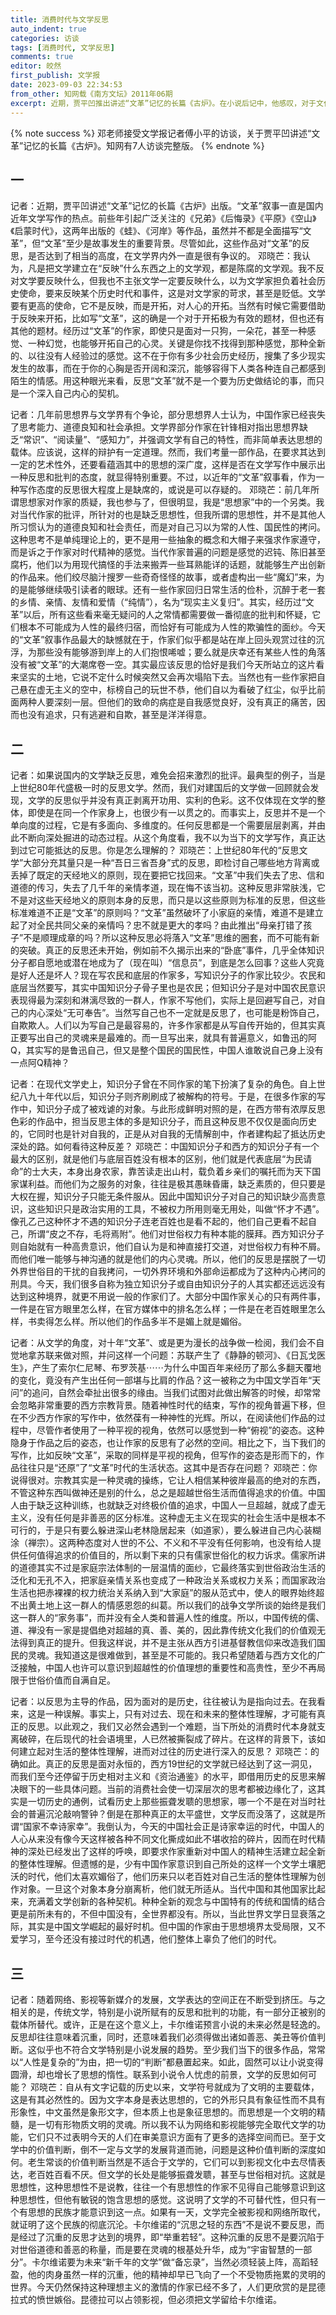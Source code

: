 ```yaml
---
title: 消费时代与文学反思
auto_indent: true
categories: 访谈
tags: [消费时代, 文学反思]
comments: true
editor: 皎然
first_publish: 文学报
date: 2023-09-03 22:34:53
from_other: 知网载《南方文坛》2011年06期
excerpt: 近期，贾平凹推出讲述“文革”记忆的长篇《古炉》。在小说后记中，他感叹，对于文化大革命，已经是很久的时间没人提及了，或许这40多年，时间在消磨着一切，可影视没完没了地戏说着清代、明代、唐汉秦的故事，“文革”怎么就无人感兴趣呢？他的这一质问，再次把暂被搁浅的“文革”叙事推入读者视野：对“文革”的理解，是否达到了相应的水准？既有的文学反思是否存在误区？在当今消费时代，文学反思如何可能？围绕这些问题，特邀德国汉学家顾彬，旅居匈牙利作家、翻译家余泽民等国内外知名专家、学者展开直接而尖锐的对话。
---
```

{% note success %}
邓老师接受文学报记者傅小平的访谈，关于贾平凹讲述“文革”记忆的长篇《古炉》。知网有7人访谈完整版。
{% endnote %}
## 一
记者：近期，贾平凹讲述“文革”记忆的长篇《古炉》出版。“文革”叙事一直是国内近年文学写作的热点。前些年引起广泛关注的《兄弟》《后悔录》《平原》《空山》《启蒙时代》，这两年出版的《蛙》、《河岸》等作品，虽然并不都是全面描写“文革”，但“文革”至少是故事发生的重要背景。尽管如此，这些作品对“文革”的反思，是否达到了相当的高度，在文学界内外一直是很有争议的。
邓晓芒：我认为，凡是把文学建立在“反映”什么东西之上的文学观，都是陈腐的文学观。我不反对文学要反映什么，但我也不主张文学一定要反映什么，以为文学家担负着社会历史使命，要来反映某个历史时代和事件，这是对文学家的苛求，甚至是贬低。文学要有更高的使命，它不是反映，而是开拓，对人心的开拓。当然有时候它需要借助于反映来开拓，比如写“文革”，这的确是一个对于开拓极为有效的题材，但也还有其他的题材。经历过“文革”的作家，即使只是面对一只狗，一朵花，甚至一种感觉、一种幻觉，也能够开拓自己的心灵。关键是你找不找得到那种感觉，那种全新的、以往没有人经验过的感觉。这不在于你有多少社会历史经历，搜集了多少现实发生的故事，而在于你的心胸是否开阔和深沉，能够容得下人类各种连自己都感到陌生的情感。用这种眼光来看，反思“文革”就不是一个要为历史做结论的事，而只是一个深入自己内心的契机。

记者：几年前思想界与文学界有个争论，部分思想界人士认为，中国作家已经丧失了思考能力、道德良知和社会承担。文学界部分作家在针锋相对指出思想界缺乏“常识”、“阅读量”、“感知力”，并强调文学有自己的特性，而非简单表达思想的载体。应该说，这样的辩护有一定道理。然而，我们考量一部作品，在要求其达到一定的艺术性外，还要看蕴涵其中的思想的深广度，这样是否在文学写作中展示出一种反思和批判的态度，就显得特别重要。不过，以近年的“文革”叙事看，作为一种写作态度的反思很大程度上是缺席的，或说是可以存疑的。
邓晓芒：前几年所谓思想家对作家的质疑，我也参与了，但很明显，我是“思想家”中的一个另类。我对当代作家的批评，所针对的也是缺乏思想性，但我所谓的思想性，并不是其他人所习惯认为的道德良知和社会责任，而是对自己习以为常的人性、国民性的拷问。这种思考不是单纯理论上的，更不是用一些抽象的概念和大帽子来强求作家遵守，而是诉之于作家对时代精神的感觉。当代作家普遍的问题是感觉的迟钝、陈旧甚至腐朽，他们以为用现代搞怪的手法来搬弄一些耳熟能详的话题，就能够生产出创新的作品来。他们绞尽脑汁搜罗一些奇奇怪怪的故事，或者虚构出一些“魔幻”来，为的是能够继续吸引读者的眼球。还有一些作家回归日常生活的俭朴，沉醉于老一套的乡情、亲情、友情和爱情（“纯情”），名为“现实主义复归”。其实，经历过“文革”以后，所有这些看来毫无疑问的人之常情都需要做一番彻底的批判和怀疑，它们根本不可能成为人性的最终归宿，而恰好有可能成为人性的欺骗性的面纱。今天的“文革”叙事作品最大的缺憾就在于，作家们似乎都是站在岸上回头观赏过往的沉浮，为那些没有能够游到岸上的人们抱恨唏嘘；要么就是庆幸还有某些人性的角落没有被“文革”的大潮席卷一空。其实最应该反思的恰好是我们今天所站立的这片看来坚实的土地，它说不定什么时候突然又会再次塌陷下去。当然也有一些作家把自己悬在虚无主义的空中，标榜自己的玩世不恭，他们自以为看破了红尘，似乎比前面两种人要深刻一层。但他们的致命的病症是自我感觉良好，没有真正的痛苦，因而也没有追求，只有逃避和自欺，甚至是洋洋得意。
## 二
记者：如果说国内的文学缺乏反思，难免会招来激烈的批评。最典型的例子，当是上世纪80年代盛极一时的反思文学。然而，我们对建国后的文学做一回顾就会发现，文学的反思似乎并没有真正剥离开功用、实利的色彩。这不仅体现在文学的整体，即使是在同一个作家身上，也很少有一以贯之的。而事实上，反思并不是一个单向度的过程，它是有多面向、多维度的。任何反思都是一个需要层层剥离，并由此不断向深处掘进的动态过程。从这个角度看，我不以为当下的文学写作，真正达到过它可能抵达的反思。你是怎么理解的？
邓晓芒：上世纪80年代的“反思文学”大部分充其量只是一种“吾日三省吾身”式的反思，即检讨自己哪些地方背离或丢掉了既定的天经地义的原则，现在要把它找回来。“文革”中我们失去了忠、信和道德的传习，失去了几千年的亲情孝道，现在悔不该当初。这种反思非常肤浅，它不是对这些天经地义的原则本身的反思，而只是以这些原则为标准的反思，但这些标准难道不正是“文革”的原则吗？“文革”虽然破坏了小家庭的亲情，难道不是建立起了对全民共同父亲的亲情吗？忠不就是更大的孝吗？由此推出“母亲打错了孩子”不是顺理成章的吗？所以这种反思必将落入“文革”思维的圈套，而不可能有新的突破。真正的反思还未开始，例如前不久揭示出来的“卧底”事件，几乎全体知识分子都自愿地或潜在地成为了（现在叫）“信息员”，到底是怎么回事？这些人究竟是好人还是坏人？现在写农民和底层的作家多，写知识分子的作家比较少。农民和底层当然要写，其实中国知识分子骨子里也是农民；但知识分子是对中国农民意识表现得最为深刻和淋漓尽致的一群人，作家不写他们，实际上是回避写自己，对自己的内心深处“无可奉告”。当然写自己也不一定就是反思了，也可能是粉饰自己，自欺欺人。人们以为写自己是最容易的，许多作家都是从写自传开始的，但其实真正要写出自己的灵魂来是最难的。而一旦写出来，就具有普遍意义，如鲁迅的阿Q，其实写的是鲁迅自己，但又是整个国民的国民性，中国人谁敢说自己身上没有一点阿Q精神？

记者：在现代文学史上，知识分子曾在不同作家的笔下扮演了复杂的角色。自上世纪八九十年代以后，知识分子则齐刷刷成了被解构的符号。于是，在很多作家的写作中，知识分子成了被戏谑的对象。与此形成鲜明对照的是，在西方带有浓厚反思色彩的作品中，担当反思主体的多是知识分子，而且这种反思不仅仅是面向历史的，它同时也是针对自我的，正是从对自我的无情解剖中，作者建构起了抵达历史深处的路。如何看待这种反差？
邓晓芒：中国知识分子和西方的知识分子有一个最大的区别，就是他们与底层百姓没有根本的区别，他们就是代表底层“为民请命”的士大夫，本身出身农家，靠苦读走出山村，载负着乡亲们的嘱托而为天下国家谋利益。而他们为之服务的对象，往往是极其愚昧昏庸，缺乏素质的，但只要是大权在握，知识分子只能无条件服从。因此中国知识分子对自己的知识缺少高贵意识，这些知识只是政治实用的工具，不被权力所用则毫无用处，叫做“怀才不遇”。像孔乙己这种怀才不遇的知识分子连老百姓也是看不起的，他们自己更看不起自己，所谓“皮之不存，毛将焉附”。他们对世俗权力有种本能的膜拜。西方知识分子则自始就有一种高贵意识，他们自认为是和神直接打交道，对世俗权力有种不屑。而他们唯一能够与神沟通的就是他们的内心灵魂。所以，他们的反思是摆脱了一切外界世俗目的干扰的自我拷问，一切外界环境和外部命运都成为了这种内心拷问的刑具。今天，我们很多自称为独立知识分子或自由知识分子的人其实都还远远没有达到这种境界，就更不用说一般的作家们了。大部分中国作家关心的只有两件事，一件是在官方眼里怎么样，在官方媒体中的排名怎么样；一件是在老百姓眼里怎么样，书卖得怎么样。所以他们的作品多半不是媚上就是媚俗。

记者：从文学的角度，对十年“文革”、或是更为漫长的战争做一检阅，我们会不自觉地拿苏联来做对照，并问这样一个问题：苏联产生了《静静的顿河》、《日瓦戈医生》，产生了索尔仁尼琴、布罗茨基⋯⋯为什么中国百年来经历了那么多翻天覆地的变化，竟没有产生出任何一部堪与比肩的作品？这一被称之为中国文学百年“天问”的追问，自然会牵扯出很多的缘由。当我们试图对此做出解答的时候，却常常会忽略非常重要的西方宗教背景。随着神性时代的结束，写作的视角普遍下移，但在不少西方作家的写作中，依然葆有一种神性的光辉。所以，在阅读他们作品的过程中，尽管作者使用了一种平视的视角，依然可以感觉到一种“俯视”的姿态。这种隐身于作品之后的姿态，也让作家的反思有了必然的空间。相比之下，当下我们的写作，比如反映“文革”，采取的同样是平视的视角，但写作的姿态是形而下的，作品往往只是“还原”了“文革”时代的生活状态。这其中是否存在问题？
邓晓芒：你说得很对。宗教其实是一种灵魂的操练，它让人相信某种彼岸最高的绝对的东西，不管这种东西叫做神还是别的什么，总之是超越世俗生活而值得追求的价值。中国人由于缺乏这种训练，也就缺乏对终极价值的追求，中国人一旦超越，就成了虚无主义，没有任何是非善恶的区分标准。这种虚无主义在现实的社会生活中是根本不可行的，于是只有要么躲进深山老林隐居起来（如道家），要么躲进自己内心装糊涂（禅宗）。这两种态度对人世的不公、不义和不平没有任何影响，也没有给人提供任何值得追求的价值目的，所以剩下来的只有儒家世俗化的权力诉求。儒家所讲的道德其实不过是家庭宗法体制的一层温情的面纱，它最终落实到世俗政治生活的泛化和无孔不入，把家庭亲情关系也变成了一种政治关系或权力关系；而国家政治生活也把赤裸裸的权力统治关系纳入到“大家庭”的服从范式中，使人的眼界始终超不出黄土地上这一群人的情感恩怨的纠葛。所以我们的战争文学所谈的始终是我们这一群人的“家务事”，而并没有全人类和普遍人性的维度。所以，中国传统的儒、道、禅没有一家是提倡绝对超越的真、善、美的，因此靠传统文化我们的价值观无法得到真正的提升。但我这样说，并不是主张从西方引进基督教信仰来改造我们国民的灵魂。我知道这是很难做到，甚至是不可能的。我只希望随着与西方文化的广泛接触，中国人也许可以意识到超越性的价值理想的重要性和高贵性，至少不再局限于世俗价值而自满自足。

记者：以反思为主导的作品，因为面对的是历史，往往被认为是指向过去。在我看来，这是一种误解。事实上，只有对过去、现在和未来的整体性理解，才可能有真正的反思。以此观之，我们又必然会遇到一个难题，当下所处的消费时代本身就支离破碎，在后现代的社会语境里，人已然被撕裂成了碎片。在这样的背景下，该如何建立起对生活的整体性理解，进而对过往的历史进行深入的反思？
邓晓芒：的确如此。真正的反思是面对永恒的，西方19世纪的文学就已经达到了这一洞见，而我们至今还停留于历史相对主义和《资治通鉴》的水平，即借用历史的反思来解决眼下的一些具体问题。当前的消费社会使一切深层次的思考都被边缘化了，这其实是一切历史的通例，试看历史上那些振聋发聩的思想家，哪一个不是在对当时社会的普遍沉沦敲响警钟？倒是在那种真正的太平盛世，文学反而没落了，这就是所谓“国家不幸诗家幸”。我倒认为，今天的中国社会正是诗家幸运的时代，中国人的人心从来没有像今天这样被各种不同文化撕成如此不堪收拾的碎片，因而在时代精神的深处已经发出了这样的呼唤，即要求作家重新对中国人的精神生活建立起全新的整体性理解。但遗憾的是，少有中国作家意识到自己所处的这样一个文学土壤肥沃的时代，他们太喜欢媚俗了，他们历来只以老百姓对自己生活的整体性理解为创作对象。一旦这个对象本身分崩离析，他们就无所适从。当代中国和其他国家比起来，充满着文学创新的各种契机。种种全新的观念与中国特有的传统和国情的结合更是前所未有的，不但中国没有，全世界都没有。所以，当此世界文学日显衰落之际，其实是中国文学崛起的最好时机。但中国的作家由于思想境界太受局限，又不爱学习，至今还没有接过时代的机遇，他们整体上辜负了他们的时代。
## 三
记者：随着网络、影视等新媒介的发展，文学表达的空间正在不断受到挤压。与之相关的是，传统文学，特别是小说所赋有的反思和批判的功能，有一部分正被别的载体所替代。或许，正是在这个意义上，卡尔维诺预言小说的未来必然是轻逸的。反思却往往意味着沉重，同时，还意味着我们必须得做出诸如善恶、美丑等价值判断。这似乎也不符合文学特别是小说发展的趋势。至少我们当下的很多作品，常常以“人性是复杂的”为由，把一切的“判断”都悬置起来。如此，固然可以让小说变得圆滑，却也增长了思想的惰性。联系到小说令人忧虑的前景，文学的反思如何可能？
邓晓芒：自从有文字记载的历史以来，文学符号就成为了文明的主要载体，这是有其必然性的。因为文字本身是表达思想的，它的外形只具有象征性而不具有形象性，中文虽然是象形文字，但本质上也是象征思想的。而思想是一个文明的精髓，是一切有形物质文明的灵魂。所以我不认为网络和影视能够完全取代文学的功能，它们只不过表明今天的人们在审美意识方面有了更多的选择空间而已。至于文学中的价值判断，倒不一定与文学的发展背道而驰，问题是这种价值判断的深度如何。老生常谈的价值判断当然是不适合于文学的，它们可以到影视文化中去尽情表达，老百姓百看不厌。但文学的长处是能够振聋发聩，甚至与世俗相对抗。这就是思想性，这种思想性不是说教，往往一个有思想性的作家不见得自己能够意识到这种思想性，但他有敏锐的饱含思想的感觉。这说明了文学的不可替代性，但只有一个有思想的民族才能意识到这一点。如果有一天，文学完全被影视和网络所取代，就证明了这个民族的彻底沉沦。卡尔维诺的“沉思之轻的东西”不是说不要反思，而是经过了沉重的反思才达到的境界，即“举重若轻”。这种沉重的反思不是要沉陷于对世俗道德和善恶的称量，而是要在灵魂的根基处升华，成为“宇宙智慧的一部分”。卡尔维诺要为未来“新千年的文学”做“备忘录”，当然必须轻装上阵，高蹈轻盈，他的肉身虽然一样的沉重，他的精神却早已飞向了一个不受物质拖累的灵明的世界。今天仍然保持这种理想主义的激情的作家已经不多了，人们更欣赏的是昆德拉式的愤世嫉俗。昆德拉可以占领影视，但必须把文学留给卡尔维诺。
